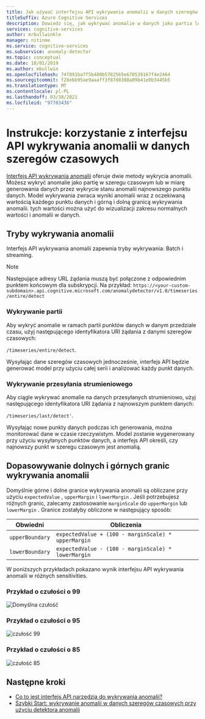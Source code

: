 ```yaml
---
title: Jak używać interfejsu API wykrywania anomalii w danych szeregów czasowych
titleSuffix: Azure Cognitive Services
description: Dowiedz się, jak wykrywać anomalie w danych jako partia lub dane przesyłane strumieniowo.
services: cognitive-services
author: mrbullwinkle
manager: nitinme
ms.service: cognitive-services
ms.subservice: anomaly-detector
ms.topic: conceptual
ms.date: 10/01/2019
ms.author: mbullwin
ms.openlocfilehash: 74f891ba7f5b400b5782565e670539167f4e2464
ms.sourcegitcommit: f28ebb95ae9aaaff3f87d8388a09b41e0b3445b5
ms.translationtype: MT
ms.contentlocale: pl-PL
ms.lasthandoff: 03/30/2021
ms.locfileid: "97703436"
---
```

# <a name="how-to-use-the-anomaly-detector-api-on-your-time-series-data"></a>Instrukcje: korzystanie z interfejsu API wykrywania anomalii w danych szeregów czasowych  

[Interfejs API wykrywania anomalii](https://westus2.dev.cognitive.microsoft.com/docs/services/AnomalyDetector/operations/post-timeseries-entire-detect) oferuje dwie metody wykrycia anomalii. Możesz wykryć anomalie jako partię w szeregu czasowym lub w miarę generowania danych przez wykrycie stanu anomalii najnowszego punktu danych. Model wykrywania zwraca wyniki anomalii wraz z oczekiwaną wartością każdego punktu danych i górną i dolną granicą wykrywania anomalii. tych wartości można użyć do wizualizacji zakresu normalnych wartości i anomalii w danych.

## <a name="anomaly-detection-modes"></a>Tryby wykrywania anomalii 

Interfejs API wykrywania anomalii zapewnia tryby wykrywania: Batch i streaming.

> [!NOTE]
> Następujące adresy URL żądania muszą być połączone z odpowiednim punktem końcowym dla subskrypcji. Na przykład: `https://<your-custom-subdomain>.api.cognitive.microsoft.com/anomalydetector/v1.0/timeseries/entire/detect`


### <a name="batch-detection"></a>Wykrywanie partii

Aby wykryć anomalie w ramach partii punktów danych w danym przedziale czasu, użyj następującego identyfikatora URI żądania z danymi szeregów czasowych: 

`/timeseries/entire/detect`. 

Wysyłając dane szeregów czasowych jednocześnie, interfejs API będzie generować model przy użyciu całej serii i analizować każdy punkt danych.  

### <a name="streaming-detection"></a>Wykrywanie przesyłania strumieniowego

Aby ciągle wykrywać anomalie na danych przesyłanych strumieniowo, użyj następującego identyfikatora URI żądania z najnowszym punktem danych: 

`/timeseries/last/detect'`. 

Wysyłając nowe punkty danych podczas ich generowania, można monitorować dane w czasie rzeczywistym. Model zostanie wygenerowany przy użyciu wysyłanych punktów danych, a interfejs API określi, czy najnowszy punkt w szeregu czasowym jest anomalią.

## <a name="adjusting-lower-and-upper-anomaly-detection-boundaries"></a>Dopasowywanie dolnych i górnych granic wykrywania anomalii

Domyślnie górne i dolne granice wykrywania anomalii są obliczane przy użyciu `expectedValue` , `upperMargin` i `lowerMargin` . Jeśli potrzebujesz różnych granic, zalecamy zastosowanie `marginScale` do `upperMargin` lub `lowerMargin` . Granice zostałyby obliczone w następujący sposób:

|Obwiedni  |Obliczenia  |
|---------|---------|
|`upperBoundary` | `expectedValue + (100 - marginScale) * upperMargin`        |
|`lowerBoundary` | `expectedValue - (100 - marginScale) * lowerMargin`        |

W poniższych przykładach pokazano wynik interfejsu API wykrywania anomalii w różnych sensitivities.

### <a name="example-with-sensitivity-at-99"></a>Przykład o czułości o 99

![Domyślna czułość](../media/sensitivity_99.png)

### <a name="example-with-sensitivity-at-95"></a>Przykład o czułości o 95

![czułość 99](../media/sensitivity_95.png)

### <a name="example-with-sensitivity-at-85"></a>Przykład o czułości o 85

![czułość 85](../media/sensitivity_85.png)

## <a name="next-steps"></a>Następne kroki

* [Co to jest interfejs API narzędzia do wykrywania anomalii?](../overview.md)
* [Szybki Start: wykrywanie anomalii w danych szeregów czasowych przy użyciu detektora anomalii](../quickstarts/client-libraries.md)
